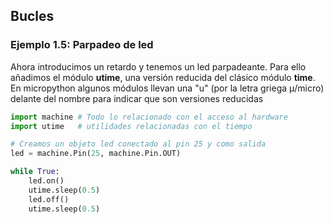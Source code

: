 ## Bucles


### Ejemplo 1.5: Parpadeo de led

Ahora introducimos un retardo y tenemos un led parpadeante. Para ello añadimos el módulo **utime**, una versión reducida del clásico módulo **time**. En micropython algunos módulos llevan una "u" (por la letra griega μ/micro) delante del nombre para indicar que son versiones reducidas 


```python
import machine # Todo lo relacionado con el acceso al hardware
import utime   # utilidades relacionadas con el tiempo

# Creamos un objeto led conectado al pin 25 y como salida
led = machine.Pin(25, machine.Pin.OUT)

while True:
    led.on()
    utime.sleep(0.5)
    led.off()
    utime.sleep(0.5)    

```